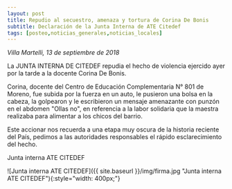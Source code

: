```yaml
---
layout: post
title: Repudio al secuestro, amenaza y tortura de Corina De Bonis
subtitle: Declaración de la Junta Interna de ATE Citedef
tags: [posteo,noticias_generales,noticias_locales]
---
```


*Villa Martelli, 13 de septiembre de 2018*

La JUNTA INTERNA DE CITEDEF repudia el hecho de
violencia ejercido ayer por la tarde a la docente Corina De Bonis.

Corina, docente del Centro de Educación Complementaria
N° 801 de Moreno, fue subida por la fuerza en un auto, le pusieron una bolsa
en la cabeza, la golpearon y le escribieron un mensaje amenazante con punzón
en el abdomen "Ollas no", en referencia a la labor solidaria que la maestra
realizaba para alimentar a los chicos del barrio.

Este accionar nos recuerda a una etapa muy oscura de la historia
reciente del País, pedimos a las autoridades responsables el rápido
esclarecimiento del hecho.



Junta interna ATE CITEDEF

![Junta interna ATE CITEDEF]({{ site.baseurl }}/img/firma.jpg "Junta interna ATE CITEDEF"){:style="width: 400px;"}
